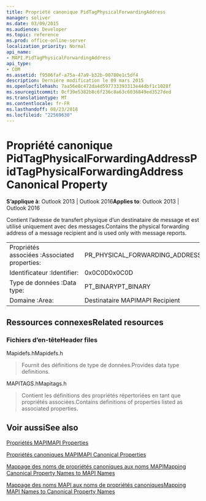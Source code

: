 ```yaml
---
title: Propriété canonique PidTagPhysicalForwardingAddress
manager: soliver
ms.date: 03/09/2015
ms.audience: Developer
ms.topic: reference
ms.prod: office-online-server
localization_priority: Normal
api_name:
- MAPI.PidTagPhysicalForwardingAddress
api_type:
- COM
ms.assetid: f9506faf-a75a-47a9-b32b-00780e1c5df4
description: Dernière modification le 09 mars 2015
ms.openlocfilehash: 7aa56e8c472da4d597733393313e44dbf1c1028f
ms.sourcegitcommit: 0cf39e5382b8c6f236c8a63c6036849ed3527ded
ms.translationtype: MT
ms.contentlocale: fr-FR
ms.lasthandoff: 08/23/2018
ms.locfileid: "22569630"
---
```

# <a name="pidtagphysicalforwardingaddress-canonical-property"></a><span data-ttu-id="f2c34-103">Propriété canonique PidTagPhysicalForwardingAddress</span><span class="sxs-lookup"><span data-stu-id="f2c34-103">PidTagPhysicalForwardingAddress Canonical Property</span></span>

  
  
<span data-ttu-id="f2c34-104">**S’applique à**: Outlook 2013 | Outlook 2016</span><span class="sxs-lookup"><span data-stu-id="f2c34-104">**Applies to**: Outlook 2013 | Outlook 2016</span></span> 
  
<span data-ttu-id="f2c34-105">Contient l’adresse de transfert physique d’un destinataire de message et est utilisé uniquement avec des messages.</span><span class="sxs-lookup"><span data-stu-id="f2c34-105">Contains the physical forwarding address of a message recipient and is used only with message reports.</span></span>
  
|||
|:-----|:-----|
|<span data-ttu-id="f2c34-106">Propriétés associées :</span><span class="sxs-lookup"><span data-stu-id="f2c34-106">Associated properties:</span></span>  <br/> |<span data-ttu-id="f2c34-107">PR_PHYSICAL_FORWARDING_ADDRESS</span><span class="sxs-lookup"><span data-stu-id="f2c34-107">PR_PHYSICAL_FORWARDING_ADDRESS</span></span>  <br/> |
|<span data-ttu-id="f2c34-108">Identificateur :</span><span class="sxs-lookup"><span data-stu-id="f2c34-108">Identifier:</span></span>  <br/> |<span data-ttu-id="f2c34-109">0x0C0D</span><span class="sxs-lookup"><span data-stu-id="f2c34-109">0x0C0D</span></span>  <br/> |
|<span data-ttu-id="f2c34-110">Type de données :</span><span class="sxs-lookup"><span data-stu-id="f2c34-110">Data type:</span></span>  <br/> |<span data-ttu-id="f2c34-111">PT_BINARY</span><span class="sxs-lookup"><span data-stu-id="f2c34-111">PT_BINARY</span></span>  <br/> |
|<span data-ttu-id="f2c34-112">Domaine :</span><span class="sxs-lookup"><span data-stu-id="f2c34-112">Area:</span></span>  <br/> |<span data-ttu-id="f2c34-113">Destinataire MAPI</span><span class="sxs-lookup"><span data-stu-id="f2c34-113">MAPI Recipient</span></span>  <br/> |
   
## <a name="related-resources"></a><span data-ttu-id="f2c34-114">Ressources connexes</span><span class="sxs-lookup"><span data-stu-id="f2c34-114">Related resources</span></span>

### <a name="header-files"></a><span data-ttu-id="f2c34-115">Fichiers d’en-tête</span><span class="sxs-lookup"><span data-stu-id="f2c34-115">Header files</span></span>

<span data-ttu-id="f2c34-116">Mapidefs.h</span><span class="sxs-lookup"><span data-stu-id="f2c34-116">Mapidefs.h</span></span>
  
> <span data-ttu-id="f2c34-117">Fournit des définitions de type de données.</span><span class="sxs-lookup"><span data-stu-id="f2c34-117">Provides data type definitions.</span></span>
    
<span data-ttu-id="f2c34-118">MAPITAGS.h</span><span class="sxs-lookup"><span data-stu-id="f2c34-118">Mapitags.h</span></span>
  
> <span data-ttu-id="f2c34-119">Contient les définitions des propriétés répertoriées en tant que propriétés associées.</span><span class="sxs-lookup"><span data-stu-id="f2c34-119">Contains definitions of properties listed as associated properties.</span></span>
    
## <a name="see-also"></a><span data-ttu-id="f2c34-120">Voir aussi</span><span class="sxs-lookup"><span data-stu-id="f2c34-120">See also</span></span>



[<span data-ttu-id="f2c34-121">Propriétés MAPI</span><span class="sxs-lookup"><span data-stu-id="f2c34-121">MAPI Properties</span></span>](mapi-properties.md)
  
[<span data-ttu-id="f2c34-122">Propriétés canoniques MAPI</span><span class="sxs-lookup"><span data-stu-id="f2c34-122">MAPI Canonical Properties</span></span>](mapi-canonical-properties.md)
  
[<span data-ttu-id="f2c34-123">Mappage des noms de propriétés canoniques aux noms MAPI</span><span class="sxs-lookup"><span data-stu-id="f2c34-123">Mapping Canonical Property Names to MAPI Names</span></span>](mapping-canonical-property-names-to-mapi-names.md)
  
[<span data-ttu-id="f2c34-124">Mappage des noms MAPI aux noms de propriétés canoniques</span><span class="sxs-lookup"><span data-stu-id="f2c34-124">Mapping MAPI Names to Canonical Property Names</span></span>](mapping-mapi-names-to-canonical-property-names.md)


